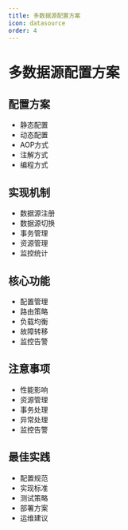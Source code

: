 ```yaml
---
title: 多数据源配置方案
icon: datasource
order: 4
---
```


# 多数据源配置方案

## 配置方案
- 静态配置
- 动态配置
- AOP方式
- 注解方式
- 编程方式

## 实现机制
- 数据源注册
- 数据源切换
- 事务管理
- 资源管理
- 监控统计

## 核心功能
- 配置管理
- 路由策略
- 负载均衡
- 故障转移
- 监控告警

## 注意事项
- 性能影响
- 资源管理
- 事务处理
- 异常处理
- 监控告警

## 最佳实践
- 配置规范
- 实现标准
- 测试策略
- 部署方案
- 运维建议

